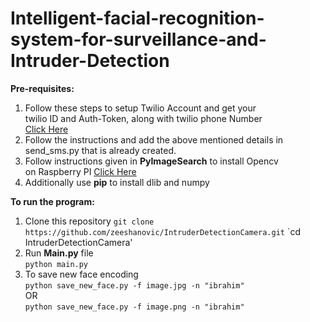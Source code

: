 # Intelligent-facial-recognition-system-for-surveillance-and-Intruder-Detection

**Pre-requisites:**
1. Follow these steps to setup Twilio Account and get your <br>
   twilio ID and Auth-Token, along with twilio phone Number <br>
   [Click Here](https://www.twilio.com/docs/sms/quickstart/python)
2. Follow the instructions and add the above mentioned details in <br>
   send_sms.py that is already created.
3. Follow instructions given in **PyImageSearch** to install Opencv <br>
   on Raspberry PI [Click Here](https://www.pyimagesearch.com/2019/09/16/install-opencv-4-on-raspberry-pi-4-and-raspbian-buster/)
4. Additionally use **pip** to install dlib and numpy

**To run the program:**
1. Clone this repository
   `git clone https://github.com/zeeshanovic/IntruderDetectionCamera.git`
   `cd IntruderDetectionCamera'
2. Run **Main.py** file <br>
   `python main.py`
3. To save new face encoding <br>
   `python save_new_face.py -f image.jpg -n "ibrahim"` <br>
                     OR<br>
   `python save_new_face.py -f image.png -n "ibrahim"`
